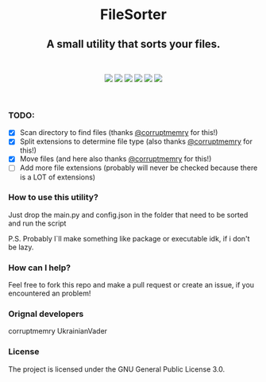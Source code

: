 <p align="center">
  <h1 align="center">FileSorter</h1>
</p>
<p align="center">
  <h2 align="center">A small utility that sorts your files.</h2>
</p>
<br>
<p align="center">
  <img src="https://img.shields.io/github/contributors/Developers-of-Debilos-Empire/FileSorter?style=for-the-badge"/>
  <img src="https://img.shields.io/github/forks/Developers-of-Debilos-Empire/FileSorter?style=for-the-badge"/>
  <img src="https://img.shields.io/github/stars/Developers-of-Debilos-Empire/FileSorter?style=for-the-badge"/>
  <img src="https://img.shields.io/github/issues/Developers-of-Debilos-Empire/FileSorter?style=for-the-badge"/>
  <img src="https://img.shields.io/github/license/Developers-of-Debilos-Empire/FileSorter?style=for-the-badge"/>
  <img src="https://img.shields.io/github/commit-activity/m/Developers-of-Debilos-Empire/FileSorter?style=for-the-badge"/>
</p>
<br />

### TODO:
- [x] Scan directory to find files (thanks [@corruptmemry](https://github.com/corruptmemry) for this!)
- [x] Split extensions to determine file type (also thanks [@corruptmemry](https://github.com/corruptmemry) for this!)
- [x] Move files (and here also thanks [@corruptmemry](https://github.com/corruptmemry) for this!)
- [ ] Add more file extensions (probably will never be checked because there is a LOT of extensions)

### How to use this utility?
Just drop the main.py and config.json in the folder that need to be sorted and run the script

P.S. Probably I`ll make something like package or executable idk, if i don't be lazy.

### How can I help?
Feel free to fork this repo and make a pull request or create an issue, if you encountered an problem!

### Orignal developers
corruptmemry
UkrainianVader

### License
The project is licensed under the GNU General Public License 3.0.
